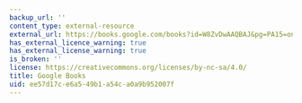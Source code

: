 ```yaml
---
backup_url: ''
content_type: external-resource
external_url: https://books.google.com/books?id=W8ZvDwAAQBAJ&pg=PA15=onepage#v=onepage&q&f=false
has_external_licence_warning: true
has_external_license_warning: true
is_broken: ''
license: https://creativecommons.org/licenses/by-nc-sa/4.0/
title: Google Books
uid: ee57d17c-e6a5-49b1-a54c-a0a9b952007f
---
```

